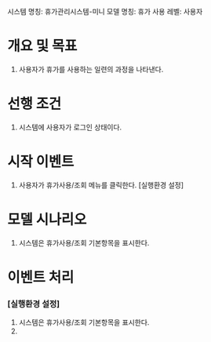 시스템 명칭: 휴가관리시스템-미니
모델 명칭:  휴가 사용
레벨: 사용자

# 개요 및 목표
1. 사용자가 휴가를 사용하는 일련의 과정을 나타낸다.

# 선행 조건
1. 시스템에 사용자가 로그인 상태이다.

# 시작 이벤트
1. 사용자가 휴가사용/조회 메뉴를 클릭한다. [실행환경 설정]

# 모델 시나리오
1. 시스템은 휴가사용/조회 기본항목을 표시한다.

# 이벤트 처리

### [실행환경 설정]
1. 시스템은 휴가사용/조회 기본항목을 표시한다.
2. 